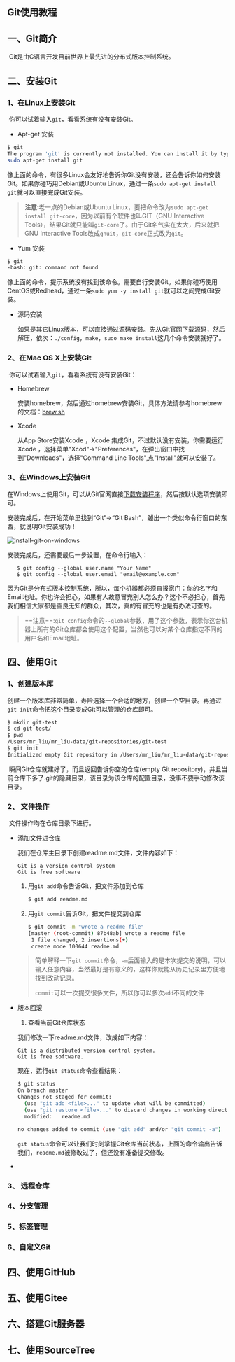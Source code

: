 ## Git使用教程

## 一、Git简介

​	Git是由C语言开发目前世界上最先进的分布式版本控制系统。



## 二、安装Git

### 1、在Linux上安装Git

​	你可以试着输入`git`，看看系统有没有安装Git。

- Apt-get 安装

```sh
$ git
The program 'git' is currently not installed. You can install it by typing:
sudo apt-get install git
```
​	像上面的命令，有很多Linux会友好地告诉你Git没有安装，还会告诉你如何安装Git。如果你碰巧用Debian或Ubuntu Linux，通过一条`sudo apt-get install git`就可以直接完成Git安装。



>  **注意**:老一点的Debian或Ubuntu Linux，要把命令改为`sudo apt-get install git-core`，因为以前有个软件也叫GIT（GNU Interactive Tools），结果Git就只能叫`git-core`了。由于Git名气实在太大，后来就把GNU Interactive Tools改成`gnuit`，`git-core`正式改为`git`。



- Yum 安装

```sh 
$ git
-bash: git: command not found
```


​	像上面的命令，提示系统没有找到该命令。需要自行安装Git。如果你碰巧使用CentOS或Redhead，通过一条`sudo yum -y install git`就可以之间完成Git安装。

- 源码安装

  如果是其它Linux版本，可以直接通过源码安装。先从Git官网下载源码，然后解压，依次：`./config`，`make`，`sudo make install`这几个命令安装就好了。

### 2、在Mac OS X上安装Git

​	你可以试着输入`git`，看看系统有没有安装Git：

- Homebrew 

  安装homebrew，然后通过homebrew安装Git，具体方法请参考homebrew的文档：[brew.sh](http://brew.sh)

- Xcode 

  从App Store安装Xcode ，Xcode 集成Git，不过默认没有安装，你需要运行Xcode ，选择菜单"Xcod"->"Preferences"，在弹出窗口中找到"Downloads"，选择"Command Line Tools",点"Install"就可以安装了。

### 3、在Windows上安装Git

   在Windows上使用Git，可以从Git官网直接[下载安装程序](https://git-scm.com/downloads)，然后按默认选项安装即可。

   安装完成后，在开始菜单里找到“Git”->“Git Bash”，蹦出一个类似命令行窗口的东西，就说明Git安装成功！

   ![install-git-on-windows](https://www.liaoxuefeng.com/files/attachments/919018718363424/0)

   安装完成后，还需要最后一步设置，在命令行输入：

```
   $ git config --global user.name "Your Name"
   $ git config --global user.email "email@example.com"
```

   因为Git是分布式版本控制系统，所以，每个机器都必须自报家门：你的名字和Email地址。你也许会担心，如果有人故意冒充别人怎么办？这个不必担心，首先我们相信大家都是善良无知的群众，其次，真的有冒充的也是有办法可查的。

   > ==注意==:`git config`命令的`--global`参数，用了这个参数，表示你这台机器上所有的Git仓库都会使用这个配置，当然也可以对某个仓库指定不同的用户名和Email地址。



## 四、使用Git

### 1、创建版本库

​	创建一个版本库非常简单，寿险选择一个合适的地方，创建一个空目录。再通过`git init`命令把这个目录变成Git可以管理的仓库即可。

```sh
$ mkdir git-test
$ cd git-test/
$ pwd
/Users/mr_liu/mr_liu-data/git-repositories/git-test
$ git init
Initialized empty Git repository in /Users/mr_liu/mr_liu-data/git-repositories/git-test/.git/
```

​	瞬间Git仓库就建好了，而且返回告诉你空的仓库(empty Git repository)，并且当前仓库下多了.git的隐藏目录，该目录为该仓库的配置目录，没事不要手动修改该目录。

### 2、 文件操作

​	文件操作均在仓库目录下进行。

 - 添加文件进仓库

   我们在仓库主目录下创建readme.md文件，文件内容如下：

   ```shell
   Git is a version control system
   Git is free software
   ```

   1. 用`git add`命令告诉Git，把文件添加到仓库

      ```sh
      $ git add readme.md
      ```

   2. 用`git commit`告诉Git，把文件提交到仓库

      ```sh
      $ git commit -m "wrote a readme file"
      [master (root-commit) 87b48ab] wrote a readme file
       1 file changed, 2 insertions(+)
       create mode 100644 readme.md
      ```

   > 简单解释一下`git commit`命令，`-m`后面输入的是本次提交的说明，可以输入任意内容，当然最好是有意义的，这样你就能从历史记录里方便地找到改动记录。
   >
   > `commit`可以一次提交很多文件，所以你可以多次`add`不同的文件

- 版本回滚

  1. 查看当前Git仓库状态

  我们修改一下readme.md文件，改成如下内容：

  ```shell
  Git is a distributed version control system.
  Git is free software.
  ```

  现在，运行`git status`命令查看结果：

  ```sh
  $ git status
  On branch master
  Changes not staged for commit:
    (use "git add <file>..." to update what will be committed)
    (use "git restore <file>..." to discard changes in working directory)
  	modified:   readme.md
  
  no changes added to commit (use "git add" and/or "git commit -a")
  ```

  `git status`命令可以让我们时刻掌握Git仓库当前状态，上面的命令输出告诉我们，`readme.md`被修改过了，但还没有准备提交修改。

  

- 





### 3、 远程仓库

### 4、分支管理

### 5、标签管理

### 6、自定义Git

## 四、使用GitHub

## 五、使用Gitee

## 六、搭建Git服务器

## 七、使用SourceTree




